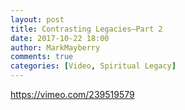 ```yaml
---
layout: post
title: Contrasting Legacies—Part 2
date: 2017-10-22 18:00
author: MarkMayberry
comments: true
categories: [Video, Spiritual Legacy]
---
```

https://vimeo.com/239519579
